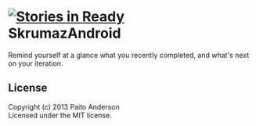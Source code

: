 [![Stories in Ready](https://badge.waffle.io/PaitoAnderson/SkrumazAndroid.png?label=ready)](https://waffle.io/PaitoAnderson/SkrumazAndroid)  
SkrumazAndroid
==============

Remind yourself at a glance what you recently completed, and what's next on your iteration.

## License
Copyright (c) 2013 Paito Anderson  
Licensed under the MIT license.
